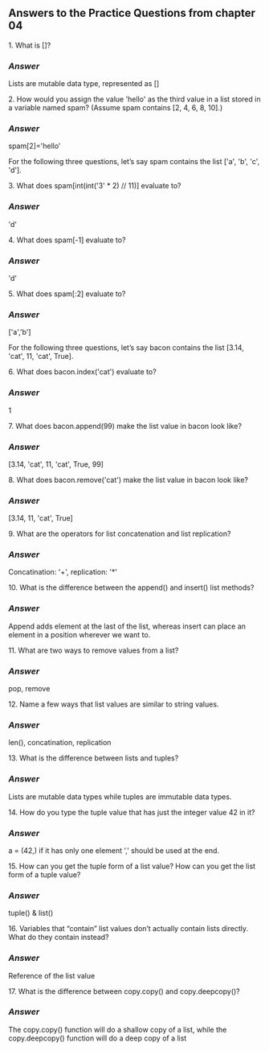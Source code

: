 <h2>Answers to the Practice Questions from chapter 04</h2>

<p>1. What is []?</p>
<h3><i>Answer</i></h3>
<p>Lists are mutable data type, represented as []</p>

<p>2. How would you assign the value 'hello' as the third value in a list stored in a variable named spam? (Assume spam contains [2, 4, 6, 8, 10].)</p>
<h3><i>Answer</i></h3>
<p>spam[2]='hello'</p>

<p>For the following three questions, let’s say spam contains the list ['a', 'b', 'c', 'd'].</p>
<p>3. What does spam[int(int('3' * 2) // 11)] evaluate to?</p>
<h3><i>Answer</i></h3>
<p>'d'</p>

<p>4. What does spam[-1] evaluate to?</p>
<h3><i>Answer</i></h3>
<p>'d'</p>

<p>5. What does spam[:2] evaluate to?</p>
<h3><i>Answer</i></h3>
<p>['a','b']</p>

<p>For the following three questions, let’s say bacon contains the list [3.14, 'cat', 11, 'cat', True].</p>
<p>6. What does bacon.index('cat') evaluate to?</p>
<h3><i>Answer</i></h3>
<p>1</p>

<p>7. What does bacon.append(99) make the list value in bacon look like?</p>
<h3><i>Answer</i></h3>
<p>[3.14, 'cat', 11, 'cat', True, 99]</p>

<p>8. What does bacon.remove('cat') make the list value in bacon look like?</p>
<h3><i>Answer</i></h3>
<p>[3.14, 11, 'cat', True]</p>

<p>9. What are the operators for list concatenation and list replication?</p>
<h3><i>Answer</i></h3>
<p>Concatination: '+', replication: '*'</p>

<p>10. What is the difference between the append() and insert() list methods?</p>
<h3><i>Answer</i></h3>
<p>Append adds element at the last of the list, whereas insert can place an element in a position wherever we want to.</p>

<p>11. What are two ways to remove values from a list?</p>
<h3><i>Answer</i></h3>
<p>pop, remove</p>

<p>12. Name a few ways that list values are similar to string values.</p>
<h3><i>Answer</i></h3>
<p>len(), concatination, replication</p>

<p>13. What is the difference between lists and tuples?</p>
<h3><i>Answer</i></h3>
<p>Lists are mutable data types while tuples are immutable data types.</p>

<p>14. How do you type the tuple value that has just the integer value 42 in it?</p>
<h3><i>Answer</i></h3>
<p>a = (42,) if it has only one element ',' should be used at the end.</p>

<p>15. How can you get the tuple form of a list value? How can you get the list form of a tuple value?</p>
<h3><i>Answer</i></h3>
<p>tuple() & list()</p>

<p>16. Variables that “contain” list values don’t actually contain lists directly. What do they contain instead?</p>
<h3><i>Answer</i></h3>
<p>Reference of the list value</p>

<p>17. What is the difference between copy.copy() and copy.deepcopy()?</p>
<h3><i>Answer</i></h3>
<p>The copy.copy() function will do a shallow copy of a list, while the copy.deepcopy() function will do a deep copy of a list</p>
